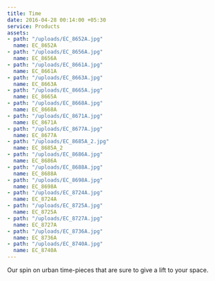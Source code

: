 ```yaml
---
title: Time
date: 2016-04-28 00:14:00 +05:30
service: Products
assets:
- path: "/uploads/EC_8652A.jpg"
  name: EC_8652A
- path: "/uploads/EC_8656A.jpg"
  name: EC_8656A
- path: "/uploads/EC_8661A.jpg"
  name: EC_8661A
- path: "/uploads/EC_8663A.jpg"
  name: EC_8663A
- path: "/uploads/EC_8665A.jpg"
  name: EC_8665A
- path: "/uploads/EC_8668A.jpg"
  name: EC_8668A
- path: "/uploads/EC_8671A.jpg"
  name: EC_8671A
- path: "/uploads/EC_8677A.jpg"
  name: EC_8677A
- path: "/uploads/EC_8685A_2.jpg"
  name: EC_8685A_2
- path: "/uploads/EC_8686A.jpg"
  name: EC_8686A
- path: "/uploads/EC_8688A.jpg"
  name: EC_8688A
- path: "/uploads/EC_8698A.jpg"
  name: EC_8698A
- path: "/uploads/EC_8724A.jpg"
  name: EC_8724A
- path: "/uploads/EC_8725A.jpg"
  name: EC_8725A
- path: "/uploads/EC_8727A.jpg"
  name: EC_8727A
- path: "/uploads/EC_8736A.jpg"
  name: EC_8736A
- path: "/uploads/EC_8740A.jpg"
  name: EC_8740A
---
```


Our spin on urban time-pieces that are sure to give a lift to your space.

